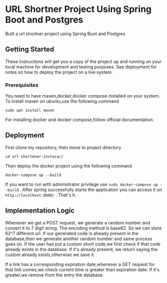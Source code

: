 # URL Shortner Project Using Spring Boot and Postgres

Built a url shortner project using Spring Boot and Postgres

## Getting Started

These instructions will get you a copy of the project up and running on your local machine for development and testing purposes. See deployment for notes on how to deploy the project on a live system.

### Prerequisites

You need to have maven,docker,docker compose installed on your system.
To install maven on ubuntu,use the following command
```
sudo apt install maven
```
For installing docker and docker compose,follow official documentation.

## Deployment

First clone my repository, then move to project directory
```
cd url-shortener-instacar/
```
Then deploy the docker project using the following command
```
docker-compose up --build
```
If you want to run with administrator privilege use ```sudo docker-compose up --build``` .
After spring successfully starts the application you can access it on ```http://localhost:8080/``` . That's it.

## Implementation Logic

Whenever we get a POST request, we generate a random number and convert it to 7 digit string. The encoding method is base62. So we can store 62^7 different url. If our generated code is already present in the database,then we generate another random number and same process goes on. If the user has put a custom short code,we first check if that code already exists in the database. If it's already present, we return saying the custom already exists,otherwise we save it. 

If a link has a corresponding expiration date,whenever a GET request for that link comes,we check current time is greater than expiration date. If it's greater,we remove from the entry the database.
